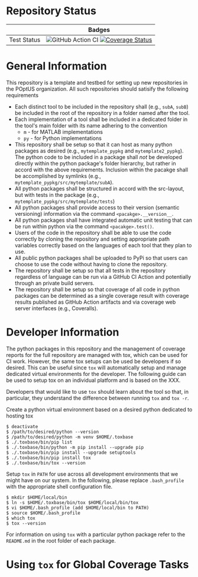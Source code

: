 Repository Status
=================

|             | Badges |
|:-----------:|:------:|
| Test Status | ![GitHub Action CI](https://github.com/jared321/mytemplate/actions/workflows/github-action-ci.yml/badge.svg) [![Coverage Status](https://coveralls.io/repos/github/jared321/mytemplate/badge.svg?branch=main)](https://coveralls.io/github/jared321/mytemplate?branch=main) |

General Information
===================

This repository is a template and testbed for setting up new repositories in the
POptUS organization.  All such repositories should satisify the following
requirements

* Each distinct tool to be included in the repository shall (e.g., `subA`,
  `subB`) be included in the root of the repository in a folder named after the
  tool.
* Each implementation of a tool shall be included in a dedicated folder in the
  tool's main folder with its name adhering to the convention
  * `m` - for MATLAB implementations
  * `py` - for Python implementations
* This repository shall be setup so that it can host as many python packages as
  desired (e.g., `mytemplate_pypkg` and `mytemplate2_pypkg`).  The python code
  to be included in a package shall *not* be developed directly within the
  python package's folder hierarchy, but rather in accord with the above
  requirements.  Inclusion within the pacakge shall be accomplished by symlinks
  (e.g., `mytemplate_pypkg/src/mytemplate/subA`).
* All python packages shall be structured in accord with the src-layout, but
  with tests in the package (e.g., `mytemplate_pypkg/src/mytemplate/tests`)
* All python packages shall provide access to their version (semantic
  versioning) information via the command `<pacakge>.__version__`.
* All python packages shall have integrated automatic unit testing that can be
  run within python via the command `<pacakge>.test()`.
* Users of the code in the repository shall be able to use the code correctly by
  cloning the repository and setting appropriate path variables correctly based
  on the languages of each tool that they plan to use.
* All public python packages shall be uploaded to PyPi so that users can choose
  to use the code without having to clone the repository.
* The repository shall be setup so that all tests in the repository regardless
  of language can be run via a GitHub CI Action and potentially through an
  private build servers.
* The repository shall be setup so that coverage of all code in python packages
  can be determined as a single coverage result with coverage results published
  as GitHub Action artifacts and via coverage web server interfaces (e.g.,
  Coveralls).

Developer Information
=====================

The python packages in this repository and the management of coverage reports
for the full repository are managed with tox, which can be used for CI work.
However, the same tox setups can be used be developers if so desired.  This can
be useful since `tox` will automatically setup and manage dedicated virtual
environments for the developer.  The following guide can be used to setup tox on
an individual platform and is based on the XXX.

Developers that would like to use `tox` should learn about the tool so that, in
particular, they understand the difference between running `tox` and `tox -r`.

Create a python virtual environment based on a desired python dedicated to
hosting tox
```
$ deactivate
$ /path/to/desired/python --version
$ /path/to/desired/python -m venv $HOME/.toxbase
$ ./.toxbase/bin/pip list
$ ./.toxbase/bin/python -m pip install --upgrade pip
$ ./.toxbase/bin/pip install --upgrade setuptools
$ ./.toxbase/bin/pip install tox
$ ./.toxbase/bin/tox --version
```

Setup `tox` in `PATH` for use across all development environments that we might
have on our system. In the following, please replace `.bash_profile` with the
appropriate shell configuration file.
```
$ mkdir $HOME/local/bin
$ ln -s $HOME/.toxbase/bin/tox $HOME/local/bin/tox
$ vi $HOME/.bash_profile (add $HOME/local/bin to PATH)
$ source $HOME/.bash_profile
$ which tox
$ tox --version
```

For information on using `tox` with a particular python package refer to the
`README.md` in the root folder of each package.

Using `tox` for Global Coverage Tasks
=====================================
